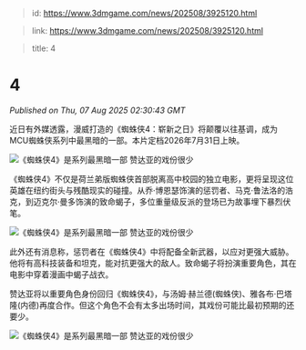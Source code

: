 > id: https://www.3dmgame.com/news/202508/3925120.html

> link: https://www.3dmgame.com/news/202508/3925120.html

> title: 4

# 4
_Published on Thu, 07 Aug 2025 02:30:43 GMT_

近日有外媒透露，漫威打造的《蜘蛛侠4：崭新之日》将颠覆以往基调，成为MCU蜘蛛侠系列中最黑暗的一部。本片定档2026年7月31日上映。

![《蜘蛛侠4》是系列最黑暗一部 赞达亚的戏份很少](https://img.3dmgame.com/uploads/images/news/20250807/1754531998_145490_jpg_r.jpg)

《蜘蛛侠4》不仅是荷兰弟版蜘蛛侠首部脱离高中校园的独立电影，更将呈现这位英雄在纽约街头与残酷现实的碰撞。从乔·博恩瑟饰演的惩罚者、马克·鲁法洛的浩克，到迈克尔·曼多饰演的致命蝎子，多位重量级反派的登场已为故事埋下暴烈伏笔。

![《蜘蛛侠4》是系列最黑暗一部 赞达亚的戏份很少](https://img.3dmgame.com/uploads/images/news/20250807/1754531998_750585_jpg_r.jpg)

此外还有消息称，惩罚者在《蜘蛛侠4》中将配备全新武器，以应对更强大威胁。他将有高科技装备和坦克，能对抗更强大的敌人。致命蝎子将扮演重要角色，其在电影中穿着漫画中蝎子战衣。

赞达亚将以重要角色身份回归《蜘蛛侠4》，与汤姆·赫兰德(蜘蛛侠)、雅各布·巴塔隆(内德)再度合作。但这个角色不会有太多出场时间，其戏份可能比最初预期的还要少。

![《蜘蛛侠4》是系列最黑暗一部 赞达亚的戏份很少](https://img.3dmgame.com/uploads/images/news/20250807/1754531998_778001.jpg)
